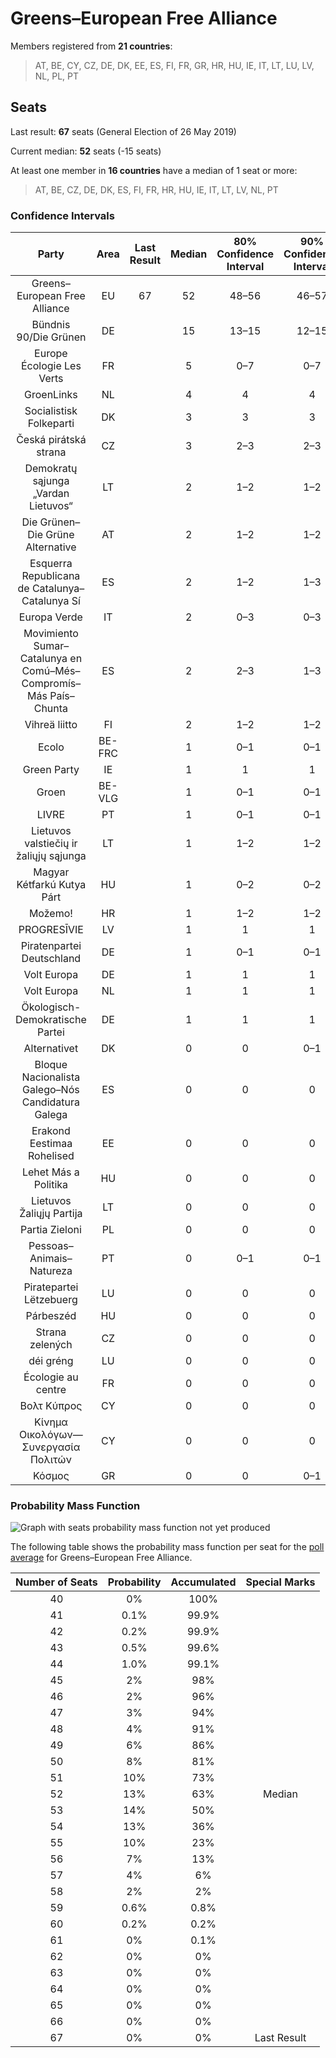 # Greens–European Free Alliance

Members registered from **21 countries**:

> AT, BE, CY, CZ, DE, DK, EE, ES, FI, FR, GR, HR, HU, IE, IT, LT, LU, LV, NL, PL, PT

## Seats

Last result: **67** seats (General Election of 26 May 2019)

Current median: **52** seats (-15 seats)

At least one member in **16 countries** have a median of 1 seat or more:

> AT, BE, CZ, DE, DK, ES, FI, FR, HR, HU, IE, IT, LT, LV, NL, PT

### Confidence Intervals

| Party | Area | Last Result | Median | 80% Confidence Interval | 90% Confidence Interval | 95% Confidence Interval | 99% Confidence Interval |
|:-----:|:----:|:-----------:|:------:|:-----------------------:|:-----------------------:|:-----------------------:|:-----------------------:|
| Greens–European Free Alliance | EU | 67 | 52 | 48–56 | 46–57 | 45–57 | 43–59 |
| Bündnis 90/Die Grünen | DE | | 15 | 13–15 | 12–15 | 11–15 | 11–16 |
| Europe Écologie Les Verts | FR | | 5 | 0–7 | 0–7 | 0–7 | 0–8 |
| GroenLinks | NL | | 4 | 4 | 4 | 3–4 | 3–4 |
| Socialistisk Folkeparti | DK | | 3 | 3 | 3 | 3–4 | 3–4 |
| Česká pirátská strana | CZ | | 3 | 2–3 | 2–3 | 2–3 | 2–3 |
| Demokratų sąjunga „Vardan Lietuvos“ | LT | | 2 | 1–2 | 1–2 | 1–2 | 1–2 |
| Die Grünen–Die Grüne Alternative | AT | | 2 | 1–2 | 1–2 | 1–2 | 1–3 |
| Esquerra Republicana de Catalunya–Catalunya Sí | ES | | 2 | 1–2 | 1–3 | 1–3 | 1–3 |
| Europa Verde | IT | | 2 | 0–3 | 0–3 | 0–4 | 0–4 |
| Movimiento Sumar–Catalunya en Comú–Més–Compromís–Más País–Chunta | ES | | 2 | 2–3 | 1–3 | 1–3 | 1–4 |
| Vihreä liitto | FI | | 2 | 1–2 | 1–2 | 1–2 | 1–2 |
| Ecolo | BE-FRC | | 1 | 0–1 | 0–1 | 0–1 | 0–1 |
| Green Party | IE | | 1 | 1 | 1 | 1 | 1 |
| Groen | BE-VLG | | 1 | 0–1 | 0–1 | 0–1 | 0–1 |
| LIVRE | PT | | 1 | 0–1 | 0–1 | 0–2 | 0–2 |
| Lietuvos valstiečių ir žaliųjų sąjunga | LT | | 1 | 1–2 | 1–2 | 1–2 | 1–2 |
| Magyar Kétfarkú Kutya Párt | HU | | 1 | 0–2 | 0–2 | 0–2 | 0–2 |
| Možemo! | HR | | 1 | 1–2 | 1–2 | 1–2 | 1–2 |
| PROGRESĪVIE | LV | | 1 | 1 | 1 | 1 | 1 |
| Piratenpartei Deutschland | DE | | 1 | 0–1 | 0–1 | 0–1 | 0–1 |
| Volt Europa | DE | | 1 | 1 | 1 | 1 | 1–2 |
| Volt Europa | NL | | 1 | 1 | 1 | 1–2 | 1–2 |
| Ökologisch-Demokratische Partei | DE | | 1 | 1 | 1 | 1 | 1–2 |
| Alternativet | DK | | 0 | 0 | 0–1 | 0–1 | 0–1 |
| Bloque Nacionalista Galego–Nós Candidatura Galega | ES | | 0 | 0 | 0 | 0 | 0–1 |
| Erakond Eestimaa Rohelised | EE | | 0 | 0 | 0 | 0 | 0 |
| Lehet Más a Politika | HU | | 0 | 0 | 0 | 0 | 0 |
| Lietuvos Žaliųjų Partija | LT | | 0 | 0 | 0 | 0 | 0 |
| Partia Zieloni | PL | | 0 | 0 | 0 | 0 | 0 |
| Pessoas–Animais–Natureza | PT | | 0 | 0–1 | 0–1 | 0–1 | 0–1 |
| Piratepartei Lëtzebuerg | LU | | 0 | 0 | 0 | 0 | 0 |
| Párbeszéd | HU | | 0 | 0 | 0 | 0 | 0 |
| Strana zelených | CZ | | 0 | 0 | 0 | 0 | 0 |
| déi gréng | LU | | 0 | 0 | 0 | 0 | 0 |
| Écologie au centre | FR | | 0 | 0 | 0 | 0 | 0 |
| Βολτ Κύπρος | CY | | 0 | 0 | 0 | 0 | 0 |
| Κίνημα Οικολόγων—Συνεργασία Πολιτών | CY | | 0 | 0 | 0 | 0 | 0 |
| Κόσμος | GR | | 0 | 0 | 0–1 | 0–1 | 0–1 |

### Probability Mass Function

![Graph with seats probability mass function not yet produced](average-2024-06-05-seats-pmf-greens–europeanfreealliance.png "Seats Probability Mass Function")

The following table shows the probability mass function per seat for the [poll average](average-2024-06-05.html) for Greens–European Free Alliance.

| Number of Seats | Probability | Accumulated | Special Marks |
|:---------------:|:-----------:|:-----------:|:-------------:|
| 40 | 0% | 100% |  |
| 41 | 0.1% | 99.9% |  |
| 42 | 0.2% | 99.9% |  |
| 43 | 0.5% | 99.6% |  |
| 44 | 1.0% | 99.1% |  |
| 45 | 2% | 98% |  |
| 46 | 2% | 96% |  |
| 47 | 3% | 94% |  |
| 48 | 4% | 91% |  |
| 49 | 6% | 86% |  |
| 50 | 8% | 81% |  |
| 51 | 10% | 73% |  |
| 52 | 13% | 63% | Median |
| 53 | 14% | 50% |  |
| 54 | 13% | 36% |  |
| 55 | 10% | 23% |  |
| 56 | 7% | 13% |  |
| 57 | 4% | 6% |  |
| 58 | 2% | 2% |  |
| 59 | 0.6% | 0.8% |  |
| 60 | 0.2% | 0.2% |  |
| 61 | 0% | 0.1% |  |
| 62 | 0% | 0% |  |
| 63 | 0% | 0% |  |
| 64 | 0% | 0% |  |
| 65 | 0% | 0% |  |
| 66 | 0% | 0% |  |
| 67 | 0% | 0% | Last Result |


